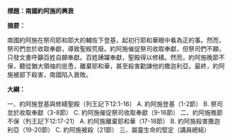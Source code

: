 **標題：南國約阿施的興衰**

**摘要：**

南國約阿施在祭司耶和耶大的輔佐下登基，起初行耶和華眼中看為正的事。然而，祭司們怠於收取奉獻，導致聖殿荒廢。約阿施催促祭司收取奉獻，但祭司們不願，只發文書呼籲百姓自願奉獻。百姓踴躍奉獻，聖殿得以修繕。然而，約阿施晚節不保，聽從猶大領袖的慫恿，離棄耶和華，甚至殺害勸諫他的撒迦利亞。最終，約阿施被部下殺害，南國陷入衰敗。

**大綱：**

一、約阿施登基與修繕聖殿（列王記下12:1-16）
    A. 約阿施登基（1-2節）
    B. 祭司怠於收取奉獻（3-8節）
    C. 約阿施催促祭司收取奉獻（9-16節）
二、約阿施晚節不保（列王記下12:17-21）
    A. 約阿施離棄耶和華（17-18節）
    B. 約阿施殺害撒迦利亞（19-20節）
    C. 約阿施被殺（21節）
三、屬靈生命的堅定（講員總結）